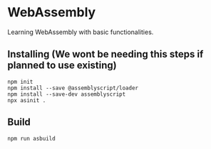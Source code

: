 # WebAssembly
Learning WebAssembly with basic functionalities.

## Installing (We wont be needing this steps if planned to use existing)
```
npm init
npm install --save @assemblyscript/loader
npm install --save-dev assemblyscript
npx asinit .
```
## Build
```
npm run asbuild 
```

